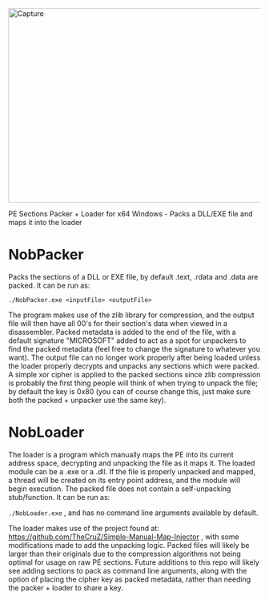 <img width="850" height="388" alt="Capture" src="https://github.com/user-attachments/assets/7b5dc735-0901-4448-a4fe-20fc0e93ab1b" />

PE Sections Packer + Loader for x64 Windows - Packs a DLL/EXE file and maps it into the loader

# NobPacker
Packs the sections of a DLL or EXE file, by default .text, .rdata and .data are packed. It can be run as:

`./NobPacker.exe <inputFile> <outputFile>`  

The program makes use of the zlib library for compression, and the output file will then have all 00's for their section's data when viewed in a disassembler. Packed metadata is added to the end of the file, with a default signature "MICROSOFT" added to act as a spot for unpackers to find the packed metadata (feel free to change the signature to whatever you want). The output file can no longer work properly after being loaded unless the loader properly decrypts and unpacks any sections which were packed. A simple xor cipher is applied to the packed sections since zlib compression is probably the first thing people will think of when trying to unpack the file; by default the key is 0x80 (you can of course change this, just make sure both the packed + unpacker use the same key).

# NobLoader
The loader is a program which manually maps the PE into its current address space, decrypting and unpacking the file as it maps it. The loaded module can be a .exe or a .dll. If the file is properly unpacked and mapped, a thread will be created on its entry point address, and the module will begin execution. The packed file does not contain a self-unpacking stub/function. It can be run as:

`./NobLoader.exe` , and has no command line arguments available by default.  

The loader makes use of the project found at: https://github.com/TheCruZ/Simple-Manual-Map-Injector , with some modifications made to add the unpacking logic. Packed files will likely be larger than their originals due to the compression algorithms not being optimal for usage on raw PE sections. Future additions to this repo will likely see adding sections to pack as command line arguments, along with the option of placing the cipher key as packed metadata, rather than needing the packer + loader to share a key.   





